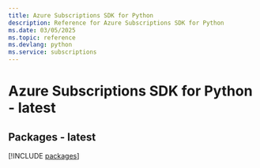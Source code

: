 ```yaml
---
title: Azure Subscriptions SDK for Python
description: Reference for Azure Subscriptions SDK for Python
ms.date: 03/05/2025
ms.topic: reference
ms.devlang: python
ms.service: subscriptions
---
```

# Azure Subscriptions SDK for Python - latest
## Packages - latest
[!INCLUDE [packages](subscriptions-index.md)]